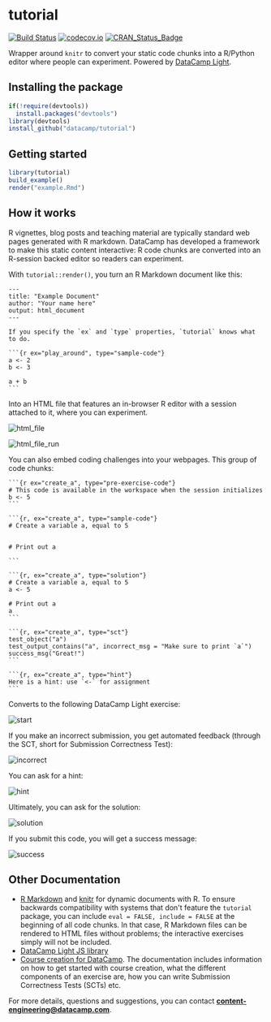 # tutorial

[![Build Status](https://api.travis-ci.org/datacamp/tutorial.svg?branch=master)](https://travis-ci.org/datacamp/tutorial)
[![codecov.io](https://codecov.io/github/datacamp/tutorial/coverage.svg?branch=master)](https://codecov.io/github/datacamp/tutorial?branch=master)
[![CRAN_Status_Badge](http://www.r-pkg.org/badges/version/tutorial)](http://cran.r-project.org/package=tutorial)

Wrapper around `knitr` to convert your static code chunks into a R/Python editor where people can experiment. Powered by [DataCamp Light](https://www.github.com/datacamp/datacamp-light).

## Installing the package

```R
if(!require(devtools))
  install.packages("devtools")
library(devtools)
install_github("datacamp/tutorial")
```

## Getting started

```R
library(tutorial)
build_example()
render("example.Rmd")
```

## How it works

R vignettes, blog posts and teaching material are typically standard web pages generated with R markdown. DataCamp has developed a framework to make this static content interactive: R code chunks are converted into an R-session backed editor so readers can experiment.

With `tutorial::render()`, you turn an R Markdown document like this:   


    ---
    title: "Example Document"
    author: "Your name here"
    output: html_document
    ---

    If you specify the `ex` and `type` properties, `tutorial` knows what to do.

    ```{r ex="play_around", type="sample-code"}
    a <- 2
    b <- 3

    a + b
    ```

Into an HTML file that features an in-browser R editor with a session attached to it, where you can experiment.

![html_file](https://s3.amazonaws.com/assets.datacamp.com/img/github/content-engineering-repos/tutorial_html_file.png)

![html_file_run](https://s3.amazonaws.com/assets.datacamp.com/img/github/content-engineering-repos/tutorial_html_file_run.png)

You can also embed coding challenges into your webpages. This group of code chunks:

    ```{r ex="create_a", type="pre-exercise-code"}
    # This code is available in the workspace when the session initializes
    b <- 5
    ```
    
    ```{r, ex="create_a", type="sample-code"}
    # Create a variable a, equal to 5
    
    
    # Print out a
    
    ```
    
    ```{r, ex="create_a", type="solution"}
    # Create a variable a, equal to 5
    a <- 5
    
    # Print out a
    a
    ```
    
    ```{r, ex="create_a", type="sct"}
    test_object("a")
    test_output_contains("a", incorrect_msg = "Make sure to print `a`")
    success_msg("Great!")
    ```
    
    ```{r, ex="create_a", type="hint"}
    Here is a hint: use `<-` for assignment
    ```

Converts to the following DataCamp Light exercise:

![start](https://s3.amazonaws.com/assets.datacamp.com/img/github/content-engineering-repos/tutorial1_start.png)

If you make an incorrect submission, you get automated feedback (through the SCT, short for Submission Correctness Test):

![incorrect](https://s3.amazonaws.com/assets.datacamp.com/img/github/content-engineering-repos/tutorial2_incorrect.png)

You can ask for a hint:

![hint](https://s3.amazonaws.com/assets.datacamp.com/img/github/content-engineering-repos/tutorial3_hint.png)

Ultimately, you can ask for the solution:

![solution](https://s3.amazonaws.com/assets.datacamp.com/img/github/content-engineering-repos/tutorial4_solution.png)

If you submit this code, you will get a success message:

![success](https://s3.amazonaws.com/assets.datacamp.com/img/github/content-engineering-repos/tutorial5_correct.png)

## Other Documentation

- [R Markdown](http://rmarkdown.rstudio.com/) and [knitr](http://yihui.name/knitr/) for dynamic documents with R. To ensure backwards compatibility with systems that don't feature the `tutorial` package, you can include `eval = FALSE, include = FALSE` at the beginning of all code chunks. In that case, R Markdown files can be rendered to HTML files without problems; the interactive exercises simply will not be included.
- [DataCamp Light JS library](https://www.github.com/datacamp/datacamp-light)
- [Course creation for DataCamp](https://www.datacamp.com/teach/documentation). The documentation includes information on how to get started with course creation, what the different components of an exercise are, how you can write Submission Correctness Tests (SCTs) etc.

For more details, questions and suggestions, you can contact <b>content-engineering@datacamp.com</b>.
